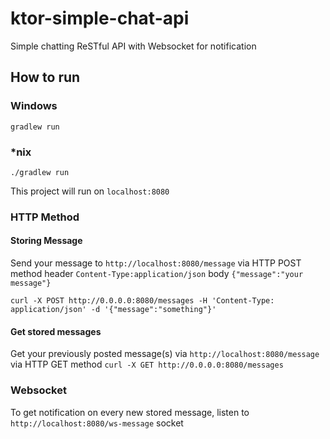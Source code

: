 # ktor-simple-chat-api
Simple chatting ReSTful API with Websocket for notification

## How to run
### Windows
`gradlew run`
### *nix
`./gradlew run`

This project will run on `localhost:8080`

### HTTP Method
#### Storing Message
Send your message to `http://localhost:8080/message` via HTTP POST method
header `Content-Type:application/json`
body `{"message":"your message"}`

`curl -X POST http://0.0.0.0:8080/messages -H 'Content-Type: application/json' -d '{"message":"something"}'`

#### Get stored messages
Get your previously posted message(s) via `http://localhost:8080/message` via HTTP GET method
`curl -X GET http://0.0.0.0:8080/messages`

### Websocket
To get notification on every new stored message, listen to `http://localhost:8080/ws-message` socket
